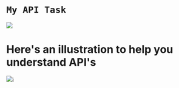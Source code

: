 # `My API Task`
![](https://www.howtogeek.com/wp-content/uploads/2018/03/api-defined-as-application-program-interface.jpeg?height=200p&trim=2,2,2,2)
# Here's an illustration to help you understand API's
![](https://www.manutan.com/blog/medias/file_bank/Images/2019/12_D%C3%A9cembre/thumbs/863_Infographie-API-restaurant-EN-800-100.jpg)i
